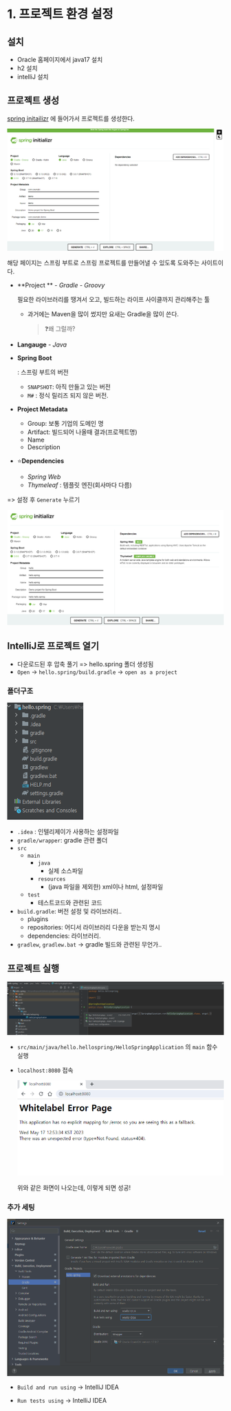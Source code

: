 # 1. 프로젝트 환경 설정

## 설치

- Oracle 홈페이지에서 java17 설치
- h2 설치
- intelliJ 설치



## 프로젝트 생성

[spring initailizr](https://start.spring.io/) 에 들어가서 프로젝트를 생성한다.

![image-20230516184239847](assets/image-20230516184239847.png)

해당 페이지는 스프링 부트로 스프링 프로젝트를 만들어낼 수 있도록 도와주는 사이트이다.

- **Project ** - *Gradle - Groovy* 

  필요한 라이브러리를 땡겨서 오고, 빌드하는 라이프 사이클까지 관리해주는 툴

  - 과거에는 Maven을 많이 썼지만 요새는 Gradle을 많이 쓴다.

    > ❓왜 그럴까?

- **Langauge** - *Java*

- **Spring Boot** 

  : 스프링 부트의 버전

  - `SNAPSHOT`: 아직 만들고 있는 버전
  - `M#` : 정식 릴리즈 되지 않은 버전.

- **Project Metadata**

  - Group: 보통 기업의 도메인 명
  - Artifact: 빌드되어 나올때 결과(프로젝트명)
  - Name
  - Description

- ⭐**Dependencies**

  - *Spring Web*
  - *Thymeleaf*  : 템플릿 엔진(회사마다 다름)

=> 설정 후 `Generate` 누르기

![image-20230516185856049](assets/image-20230516185856049.png)



## IntelliJ로 프로젝트 열기

- 다운로드된 후 압축 풀기 => hello.spring 폴더 생성됨
- `Open` -> `hello.spring/build.gradle` -> `open as a project`



### 폴더구조

![image-20230516190321903](assets/image-20230516190321903.png)

- `.idea` : 인텔리제이가 사용하는 설정파일
- `gradle/wrapper`: gradle 관련 폴더
- `src`
  - `main`
    - `java`
      - 실제 소스파일
    - `resources`
      - (java 파일을 제외한) xml이나 html, 설정파일
  - `test`
    - 테스트코드와 관련된 코드
- `build.gradle`: 버전 설정 및 라이브러리..
  - plugins
  - repositories: 어디서 라이브러리 다운을 받는지 명시
  - dependencies: 라이브러리.
- `gradlew`, `gradlew.bat` -> gradle 빌드와 관련된 무언가..



## 프로젝트 실행

![image-20230517125216343](assets/image-20230517125216343.png)

- `src/main/java/hello.hellospring/HelloSpringApplication` 의 `main` 함수 실행

- `localhost:8080` 접속

  ![image-20230517125417728](assets/image-20230517125417728.png)

  위와 같은 화면이 나오는데, 이렇게 되면 성공!

### 추가 세팅

![image-20230517125644289](assets/image-20230517125644289.png)

- `Build and run using` -> IntelliJ IDEA

- `Run tests using` -> IntelliJ IDEA